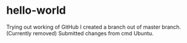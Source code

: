 # hello-world
Trying out working of GitHub
I created a branch out of master branch. (Currently removed)
Submitted changes from cmd Ubuntu.
